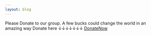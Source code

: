 ```yaml
---
layout: blog
---
```

Please Donate to our group. A few bucks could change the world in an amazing way Donate here ↓↓↓↓↓↓↓
<a href="https://google.com" target="_blank">DonateNow</a>
